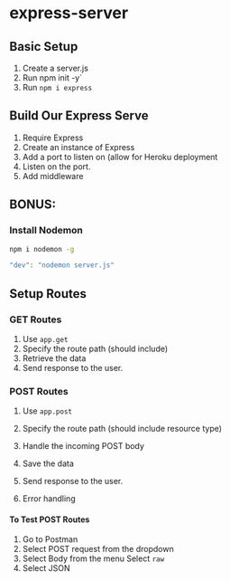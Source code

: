 # express-server


## Basic Setup

1. Create a server.js
2. Run npm init -y`
3. Run `npm i express`

## Build Our Express Serve

1. Require Express
2. Create an instance of Express
3. Add a port to listen on (allow for Heroku deployment
4. Listen on the port.
5. Add middleware

## BONUS:

### Install Nodemon
```bash
npm i nodemon -g
```

``` javascript
"dev": "nodemon server.js"
```


## Setup Routes

### GET Routes

1. Use `app.get`
2. Specify the route path (should include)
3. Retrieve the data
4. Send response to the user.

### POST Routes
1. Use `app.post`
2. Specify the route path (should include resource type)
3. Handle the incoming POST body
4. Save the data
5. Send response to the user.

6. Error handling

#### To Test POST Routes
1. Go to Postman
2. Select POST request from the dropdown
3. Select Body from the menu
Select `raw`
5. Select JSON